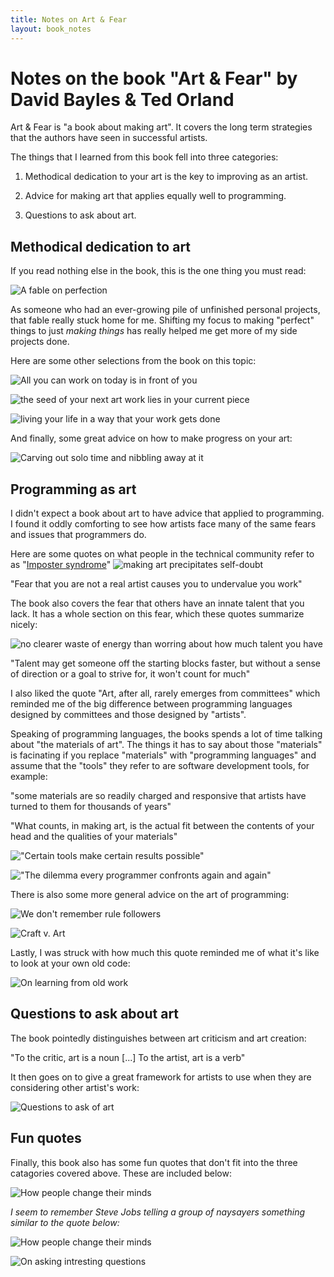 ```yaml
---
title: Notes on Art & Fear
layout: book_notes
---
```


# Notes on the book "Art & Fear" by David Bayles & Ted Orland

Art & Fear is "a book about making art". It covers the long term
strategies that the authors have seen in successful artists.

The things that I learned from this book fell into three categories:

1.  Methodical dedication to your art is the key to improving as an artist.

2.  Advice for making art that applies equally well to programming.

3.  Questions to ask about art.

## Methodical dedication to art

If you read nothing else in the book, this is the one thing you must read:

![A fable on perfection](/assets/img/art-and-fear-page-29.jpg)

As someone who had an ever-growing pile of unfinished personal
projects, that fable really stuck home for me. Shifting my focus to
making "perfect" things to just *making things* has really helped me get
more of my side projects done.

Here are some other selections from the book on this topic:

![All you can work on today is in front of you](/assets/img/art-and-fear-page-16.jpg)

![the seed of your next art work lies in your current piece](/assets/img/art-and-fear-page-31.jpg)

![living your life in a way that your work gets done](/assets/img/art-and-fear-page-61.jpg)

And finally, some great advice on how to make progress on your art:

![Carving out solo time and nibbling away at it](/assets/img/art-and-fear-page-121.jpg)


## Programming as art

I didn't expect a book about art to have advice that applied to
programming. I found it oddly comforting to see how artists face many
of the same fears and issues that programmers do.

Here are some quotes on what people in the technical community refer
to as "[Imposter syndrome](https://en.wikipedia.org/wiki/Impostor_syndrome)"
![making art precipitates self-doubt](/assets/img/art-and-fear-page-13.jpg)

"Fear that you are not a real artist causes you to undervalue you
work"

The book also covers the fear that others have an innate talent that
you lack. It has a whole section on this fear, which these quotes
summarize nicely:

![no clearer waste of energy than worring about how much talent you have](/assets/img/art-and-fear-page-26.jpg)

"Talent may get someone off the starting blocks faster, but without a
sense of direction or a goal to strive for, it won't count for much"

I also liked the quote "Art, after all, rarely emerges from
committees" which reminded me of the big difference between
programming languages designed by committees and those designed by
"artists".

Speaking of programming languages, the books spends a lot of time
talking about "the materials of art". The things it has to say
about those "materials" is facinating if you replace "materials" with
"programming languages" and assume that the "tools" they refer to are
software development tools, for example:

"some materials are so readily charged and responsive that artists have
turned to them for thousands of years"

"What counts, in making art, is the actual fit between the contents of
your head and the qualities of your materials"

!["Certain tools make certain results possible"](/assets/img/art-and-fear-page-58.jpg)

!["The dilemma every programmer confronts again and again"](/assets/img/art-and-fear-page-59.jpg)

There is also some more general advice on the art of programming:

![We don't remember rule followers](/assets/img/art-and-fear-page-95.jpg)

![Craft v. Art](/assets/img/art-and-fear-page-99.jpg)

Lastly, I was struck with how much this quote reminded me of what it's
like to look at your own old code:

![On learning from old work](/assets/img/art-and-fear-page-100.jpg)

## Questions to ask about art

The book pointedly distinguishes between art criticism
and art creation:

"To the critic, art is a noun [...] To the artist, art is a verb"

It then goes on to give a great framework for artists to use when they
are considering other artist's work:

![Questions to ask of art](/assets/img/art-and-fear-page-93.jpg)

## Fun quotes

Finally, this book also has some fun quotes that don't fit into the three
catagories covered above. These are included below:

![How people change their minds](/assets/img/art-and-fear-page-68.jpg)

*I seem to remember Steve Jobs telling a group of naysayers something
 similar to the quote below:*

![How people change their minds](/assets/img/art-and-fear-page-57.jpg)

![On asking intresting questions](/assets/img/art-and-fear-page-113.jpg)
